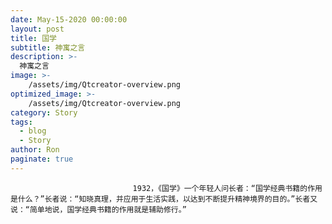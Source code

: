 ```yaml
---
date: May-15-2020 00:00:00
layout: post
title: 国学
subtitle: 神寓之言
description: >-
  神寓之言
image: >-
    /assets/img/Qtcreator-overview.png
optimized_image: >-
    /assets/img/Qtcreator-overview.png
category: Story
tags:
  - blog
  - Story
author: Ron
paginate: true
---
```


							　　1932，《国学》一个年轻人问长者：“国学经典书籍的作用是什么？”长者说：“知晓真理，并应用于生活实践，以达到不断提升精神境界的目的。”长者又说：“简单地说，国学经典书籍的作用就是辅助修行。”
							
							
						